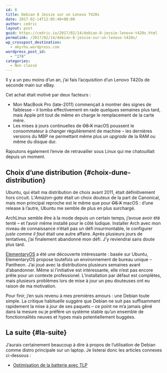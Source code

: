 ```yaml
---
id: 8
title: Debian 8 Jessie sur un Lenovo T420s
date: 2017-02-14T12:05:40+00:00
author: cedric
layout: post
guid: https://cedric.io/2017/02/14/debian-8-jessie-lenovo-t420s.html
permalink: /2017/02/14/debian-8-jessie-sur-un-lenovo-t420s/
wp_crosspost_destination:
  - akyrho.wordpress.com
wordpress_post_id:
  - "278"
categories:
  - Non classé
---
```

Il y a un peu moins d’un an, j’ai fais l’acquisition d’un Lenovo T420s de seconde main sur eBay.

Cet achat était motivé par deux facteurs :

  * Mon MacBook Pro (late-2011) commençait à montrer des signes de faiblesse &#8211; il tomba effectivement en rade quelques semaines plus tard, mais Apple prit tout de même en charge le remplacement de la carte mère.
  * Les mises à jours continuelles de <del>OS X</del> macOS poussent le consommateur à changer régulièrement de machine &#8211; les dernières versions du MBP ne permettant même plus un _upgrade_ de la RAM ou même du disque dur.

Rajoutons également l’envie de retravailler sous Linux qui me chatouillait depuis un moment.

## Choix d’une distribution {#choix-dune-distribution}

Ubuntu, qui était ma distribution de choix avant 2011, était définitivement hors circuit. L’_Amazon-gate_ était un choix douteux de la part de Canonical, mais mon principal reproche est le même que pour <del>OS X</del> macOS : d’une release à l’autre, Ubuntu me semble de plus en plus surchargé.

ArchLinux semble être à la mode depuis un certain temps, j’avoue avoir été tenté &#8211; et l’avoir même installé pour le côté ludique. Installer Arch avec mon niveau de connaissance n’était pas un défi insurmontable, le configurer _juste comme il faut_ était une autre affaire. Après plusieurs jours de tentatives, j’ai finalement abandonné mon défi. J’y reviendrai sans doute plus tard.

[ElementaryOS](http://www.elementaryos-fr.org/) a été une découverte intéressante : basée sur Ubuntu, ElementaryOS propose toutefois un environnement de bureau unique &#8211; Pantheon. J’ai joué avec la distributions plusieurs semaines avant d’abandonner. Même si l’initiative est intéressante, elle n’est pas encore prête pour un contexte professionel. L’installation par défaut est complètes, mais plusieurs problèmes lors de mise à jour un peu douteuses ont eu raison de ma motivation.

Pour finir, j’en suis revenu à mes premières amours : une Debian toute simple. La critique habituelle suggère que Debian ne suit pas suffisamment rapidement la mise à jour de ses paquets &#8211; ce point ne m’a jamais gêné dans la mesure ou je préfère un système stable qu’un ensemble de fonctionnalités neuves et hypes mais potentiellement buggées.

## La suite {#la-suite}

J’aurais certainement beaucoup à dire à propos de l’utilisation de Debian comme distro principale sur un laptop. Je listerai donc les articles connexes ci-dessous :

  * [Optimisation de la batterie avec TLP](/blog/2017/02/14/debian-laptop-tlp/)